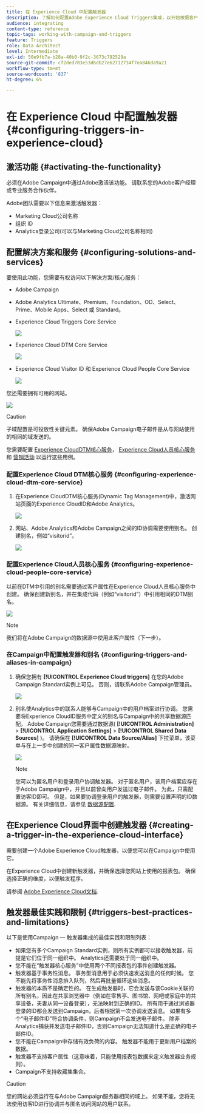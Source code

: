 ```yaml
---
title: 在 Experience Cloud 中配置触发器
description: 了解如何配置Adobe Experience Cloud Triggers集成，以开始根据客户以往的行为向客户发送个性化投放。
audience: integrating
content-type: reference
topic-tags: working-with-campaign-and-triggers
feature: Triggers
role: Data Architect
level: Intermediate
exl-id: 50e9fb7a-b28a-40b0-9f2c-3673c792529a
source-git-commit: cf2ded703e53d6db27e62712734f7ea846da9a21
workflow-type: tm+mt
source-wordcount: '837'
ht-degree: 6%

---
```


# 在 Experience Cloud 中配置触发器{#configuring-triggers-in-experience-cloud}

## 激活功能 {#activating-the-functionality}

必须在Adobe Campaign中通过Adobe激活该功能。 请联系您的Adobe客户经理或专业服务合作伙伴。

Adobe团队需要以下信息来激活触发器：

* Marketing Cloud公司名称
* 组织 ID
* Analytics登录公司(可以与Marketing Cloud公司名称相同)

## 配置解决方案和服务 {#configuring-solutions-and-services}

要使用此功能，您需要有权访问以下解决方案/核心服务：

* Adobe Campaign
* Adobe Analytics Ultimate、Premium、Foundation、OD、Select、Prime、Mobile Apps、Select 或 Standard。
* Experience Cloud Triggers Core Service

  ![](assets/trigger_uc_prereq_1.png)

* Experience Cloud DTM Core Service

  ![](assets/trigger_uc_prereq_2.png)

* Experience Cloud Visitor ID 和 Experience Cloud People Core Service

  ![](assets/trigger_uc_prereq_3.png)

您还需要拥有可用的网站。

![](assets/trigger_uc_prereq_4.png)

>[!CAUTION]
>
>子域配置是可投放性关键元素。 确保Adobe Campaign电子邮件是从与网站使用的相同的域发送的。

您需要配置 [Experience CloudDTM核心服务](#configuring-experience-cloud-dtm-core-service)， [Experience Cloud人员核心服务](#configuring-experience-cloud-people-core-service) 和 [营销活动](#configuring-triggers-and-aliases-in-campaign) 以运行这些用例。

### 配置Experience Cloud DTM核心服务 {#configuring-experience-cloud-dtm-core-service}

1. 在Experience CloudDTM核心服务(Dynamic Tag Management)中，激活网站页面的Experience CloudID和Adobe Analytics。

   ![](assets/trigger_uc_conf_1.png)

1. 网站、Adobe Analytics和Adobe Campaign之间的ID协调需要使用别名。 创建别名，例如“visitorid”。

   ![](assets/trigger_uc_conf_2.png)

### 配置Experience Cloud人员核心服务 {#configuring-experience-cloud-people-core-service}

以前在DTM中引用的别名需要通过客户属性在Experience Cloud人员核心服务中创建。 确保创建新别名，并在集成代码（例如“visitorid”）中引用相同的DTM别名。

![](assets/trigger_uc_conf_3.png)

>[!NOTE]
>
>我们将在Adobe Campaign的数据源中使用此客户属性（下一步）。

### 在Campaign中配置触发器和别名 {#configuring-triggers-and-aliases-in-campaign}

1. 确保您拥有 **[!UICONTROL Experience Cloud triggers]** 在您的Adobe Campaign Standard实例上可见。 否则，请联系Adobe Campaign管理员。

   ![](assets/remarketing_1.png)

1. 别名使Analytics中的联系人能够与Campaign中的用户档案进行协调。 您需要将Experience CloudID服务中定义的别名与Campaign中的共享数据源匹配。 Adobe Campaign您需要通过数据源( **[!UICONTROL Administration]** > **[!UICONTROL Application Settings]** > **[!UICONTROL Shared Data Sources]** )。 请确保在 **[!UICONTROL Data Source/Alias]** 下拉菜单，该菜单与在上一步中创建的同一客户属性数据源映射。

   ![](assets/trigger_uc_conf_5.png)

   >[!NOTE]
   >
   >您可以为匿名用户和登录用户协调触发器。 对于匿名用户，该用户档案应存在于Adobe Campaign中，并且以前曾向用户发送过电子邮件。 为此，只需配置访客ID即可。 但是，如果要协调登录用户的触发器，则需要设置声明的ID数据源。 有关详细信息，请参见 [数据源配置](../../integrating/using/integration-with-audience-manager-or-people-core-service.md#step-2--configure-the-data-sources).

## 在Experience Cloud界面中创建触发器 {#creating-a-trigger-in-the-experience-cloud-interface}

需要创建一个Adobe Experience Cloud触发器，以便您可以在Campaign中使用它。

在Experience Cloud中创建新触发器，并确保选择您网站上使用的报表包。 确保选择正确的维度，以便触发程序。

请参阅 [Adobe Experience Cloud文档](https://experienceleague.adobe.com/docs/experience-cloud/triggers/create.html).

## 触发器最佳实践和限制 {#triggers-best-practices-and-limitations}

以下是使用Campaign — 触发器集成的最佳实践和限制列表：

* 如果您有多个Campaign Standard实例，则所有实例都可以接收触发器，前提是它们位于同一组织中。 Analytics还需要处于同一组织中。
* 您不能在“触发器核心服务”中使用两个不同报表包的事件创建触发器。
* 触发器基于事务性消息。 事务型消息用于必须快速发送消息的任何时候。 您不能先将事务性消息排入队列，然后再批量循环这些消息。
* 触发器的本质不是确定性的。 在生成触发器时，它会发送与该Cookie关联的所有别名，因此在共享浏览器中（例如在零售亭、图书馆、网吧或家庭中的共享设备，夫妻从同一设备登录），无法映射到正确的ID。 所有用于通过浏览器登录的ID都会发送到Campaign，后者根据第一次协调发送消息。 如果有多个“电子邮件ID”符合协调条件，则Campaign不会发送电子邮件。 除非Analytics捕获并发送电子邮件ID，否则Campaign无法知道什么是正确的电子邮件ID。
* 您不能在Campaign中存储有效负荷的内容。 触发器不能用于更新用户档案的数据。
* 触发器不支持客户属性（这意味着，只能使用报表包数据来定义触发器业务规则）。
* Campaign不支持收藏集集合。

>[!CAUTION]
>
>您的网站必须运行在与Adobe Campaign服务器相同的域上。 如果不能，您将无法使用访客ID进行协调并与匿名访问网站的用户联系。
